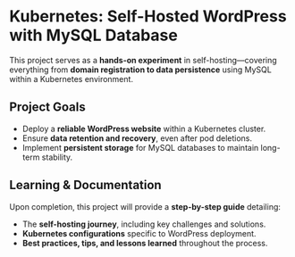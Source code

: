 # Kubernetes: Self-Hosted WordPress with MySQL Database

This project serves as a **hands-on experiment** in self-hosting—covering everything from **domain registration to data persistence** using MySQL within a Kubernetes environment.

## Project Goals
- Deploy a **reliable WordPress website** within a Kubernetes cluster.
- Ensure **data retention and recovery**, even after pod deletions.
- Implement **persistent storage** for MySQL databases to maintain long-term stability.

## Learning & Documentation
Upon completion, this project will provide a **step-by-step guide** detailing:
- The **self-hosting journey**, including key challenges and solutions.
- **Kubernetes configurations** specific to WordPress deployment.
- **Best practices, tips, and lessons learned** throughout the process.